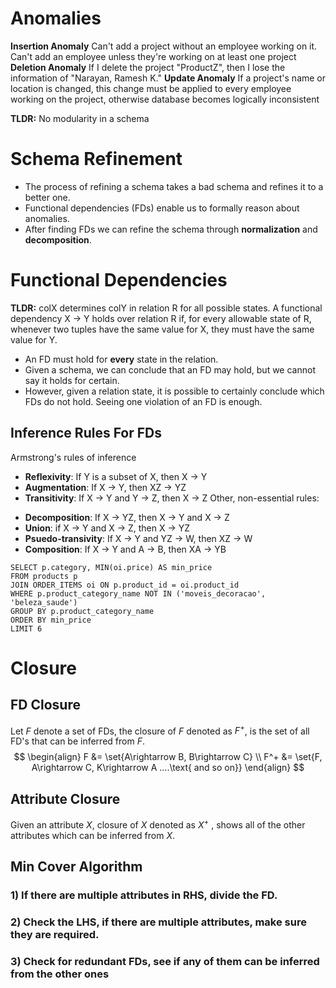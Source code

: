 # Anomalies
**Insertion Anomaly**
Can't add a project without an employee working on it.
Can't add an employee unless they're working on at least one project
**Deletion Anomaly**
If I delete the project "ProductZ", then I lose the information of "Narayan, Ramesh K."
**Update Anomaly**
If a project's name or location is changed, this change must be applied to every employee working on the project, otherwise database becomes logically inconsistent

**TLDR:** No modularity in a schema

# Schema Refinement
* The process of refining a schema takes a bad schema and refines it to a better one.
* Functional dependencies (FDs) enable us to formally reason about anomalies.
* After finding FDs we can refine the schema through **normalization** and **decomposition**.

# Functional Dependencies
**TLDR:** colX determines colY in relation R for all possible states.
A functional dependency X -> Y holds over relation R if, for every allowable state of R, whenever two tuples have the same value for X, they must have the same value for Y.

* An FD must hold for **every** state in the relation.
* Given a schema, we can conclude that an FD may hold, but we cannot say it holds for certain.
* However, given a relation state, it is possible to certainly conclude which FDs do not hold.
	Seeing one violation of an FD is enough.

## Inference Rules For FDs
Armstrong's rules of inference
- **Reflexivity**: If Y is a subset of X, then X -> Y
- **Augmentation**: If X -> Y, then XZ -> YZ
- **Transitivity**: If X -> Y and Y -> Z, then X -> Z
Other, non-essential rules:
* **Decomposition**: If X -> YZ, then X -> Y and X -> Z
* **Union**: if X -> Y and X -> Z, then X -> YZ
* **Psuedo-transivity**: If X -> Y and YZ -> W, then XZ -> W
* **Composition**: If X -> Y and A -> B, then XA -> YB



```mysql
SELECT p.category, MIN(oi.price) AS min_price
FROM products p
JOIN ORDER_ITEMS oi ON p.product_id = oi.product_id
WHERE p.product_category_name NOT IN ('moveis_decoracao', 'beleza_saude')
GROUP BY p.product_category_name
ORDER BY min_price
LIMIT 6
```



# Closure
## FD Closure
Let $F$ denote a set of FDs, the closure of $F$ denoted as $F^+$, is the set of all FD's that can be inferred from $F$.
$$
\begin{align}
F &= \set{A\rightarrow B, B\rightarrow C} \\
F^+ &= \set{F, A\rightarrow C, K\rightarrow A ....\text{ and so on}}
\end{align}
$$

## Attribute Closure
Given an attribute $X$, closure of $X$ denoted as $X^+$ , shows all of the other attributes which can be inferred from $X$.

## Min Cover Algorithm
### 1) If there are multiple attributes in RHS, divide the FD.
### 2) Check the LHS, if there are multiple attributes, make sure they are required.
### 3) Check for redundant FDs, see if any of them can be inferred from the other ones
